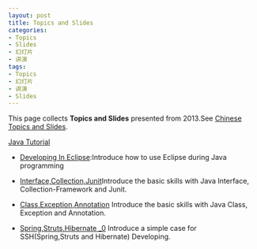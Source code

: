 ```yaml
---
layout: post
title: Topics and Slides
categories:
- Topics
- Slides
- 幻灯片
- 讲演
tags:
- Topics
- 幻灯片
- 讲演
- Slides
---
```



This page collects **Topics and Slides** presented from 2013.See [Chinese Topics and Slides](http://jeff-lee.name/topics/2013/04/topics-and-slides-cn/).


[Java Tutorial](https://github.com/westerly-lzh/java_tutorial)

+  [Developing In Eclipse](https://github.com/westerly-lzh/java_tutorial/tree/master/eclipse):Introduce how to use Eclipse during Java programming

+ [Interface,Collection,Junit](https://github.com/westerly-lzh/java_tutorial/tree/master/interface_collection_junit)Introduce the basic skills with Java Interface, Collection-Framework and Junit.

+ [Class,Exception,Annotation](https://github.com/westerly-lzh/java_tutorial/tree/master/class_exception_annotation) Introduce the basic skills with Java Class, Exception and Annotation.

+ [Spring,Struts,Hibernate _0](https://github.com/westerly-lzh/java_tutorial/tree/master/ssh-simple)  Introduce a simple case for SSH(Spring,Struts and Hibernate) Developing.

